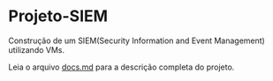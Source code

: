 # Projeto-SIEM
Construção de um SIEM(Security Information and Event Management) utilizando VMs.

Leia o arquivo [docs.md](https://github.com/CaioLuiz22/Projeto-SIEM/blob/main/docs.md) para a descrição completa do projeto.
